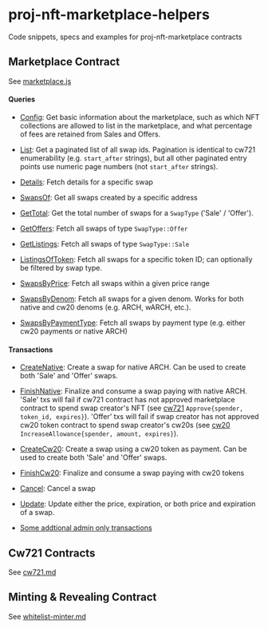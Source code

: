 # proj-nft-marketplace-helpers
Code snippets, specs and examples for proj-nft-marketplace contracts

## Marketplace Contract
See [marketplace.js](./marketplace-contract/marketplace.js)

#### Queries
- [Config](./marketplace-contract/marketplace.js#L12-L50): Get basic information about the marketplace, such as which NFT collections are allowed to list in the marketplace, and what percentage of fees are retained from Sales and Offers.

- [List](./marketplace-contract/marketplace.js#L53-L83): Get a paginated list of all swap ids. Pagination is identical to cw721 enumerability (e.g. `start_after` strings), but all other paginated entry points use numeric page numbers (not `start_after` strings).

- [Details](./marketplace-contract/marketplace.js#L85-L127): Fetch details for a specific swap

- [SwapsOf](./marketplace-contract/marketplace.js#L129-L192): Get all swaps created by a specific address

- [GetTotal](./marketplace-contract/marketplace.js#L194-L220): Get the total number of swaps for a `SwapType` ('Sale' / 'Offer').

- [GetOffers](./marketplace-contract/marketplace.js#L222-L288): Fetch all swaps of type `SwapType::Offer`

- [GetListings](./marketplace-contract/marketplace.js#L290-L349): Fetch all swaps of type `SwapType::Sale`

- [ListingsOfToken](./marketplace-contract/marketplace.js#L351-L416): Fetch all swaps for a specific token ID; can optionally be filtered by swap type.

- [SwapsByPrice](./marketplace-contract/marketplace.js#L418-L486): Fetch all swaps within a given price range

- [SwapsByDenom](./marketplace-contract/marketplace.js#L488-L556): Fetch all swaps for a given denom. Works for both native and cw20 denoms (e.g. ARCH, wARCH, etc.).

- [SwapsByPaymentType](./marketplace-contract/marketplace.js#L558-L624): Fetch all swaps by payment type (e.g. either cw20 payments or native ARCH)

#### Transactions
- [CreateNative](./marketplace-contract/marketplace.js#L628-L675): Create a swap for native ARCH. Can be used to create both 'Sale' and 'Offer' swaps.

- [FinishNative](./marketplace-contract/marketplace.js#L677-L722): Finalize and consume a swap paying with native ARCH. 'Sale' txs will fail if cw721 contract has not approved marketplace contract to spend swap creator's NFT (see [cw721](https://github.com/CosmWasm/cw-nfts/blob/main/packages/cw721/README.md) `Approve{spender, token_id, expires}`). 'Offer' txs will fail if swap creator has not approved cw20 token contract to spend swap creator's cw20s (see [cw20](https://github.com/CosmWasm/cw-plus/blob/main/packages/cw20/README.md) `IncreaseAllowance{spender, amount, expires}`).

- [CreateCw20](./marketplace-contract/marketplace.js#L724-L770): Create a swap using a cw20 token as payment. Can be used to create both 'Sale' and 'Offer' swaps.

- [FinishCw20](./marketplace-contract/marketplace.js#L772-L815): Finalize and consume a swap paying with cw20 tokens

- [Cancel](./marketplace-contract/marketplace.js#L817-L852): Cancel a swap

- [Update](./marketplace-contract/marketplace.js#L854-L896): Update either the price, expiration, or both price and expiration of a swap.

- [Some addtional admin only transactions](./marketplace-contract/marketplace.js#L898-L911)


## Cw721 Contracts
See [cw721.md](./cw721-contract/cw721.md)

## Minting & Revealing Contract
See [whitelist-minter.md](./minter-contract/whitelist-minter.md)
